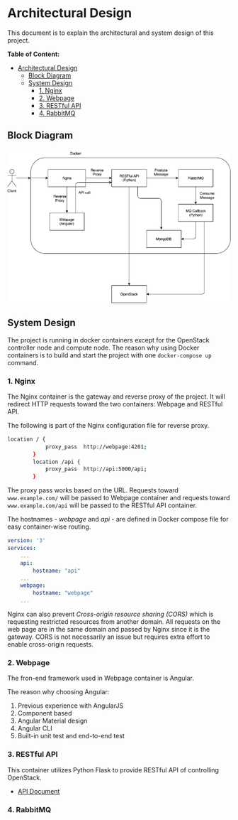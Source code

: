 # Architectural Design

This document is to explain the architectural and system design of this project.

**Table of Content:**

- [Architectural Design](#architectural-design)
  - [Block Diagram](#block-diagram)
  - [System Design](#system-design)
    - [1. Nginx](#1-nginx)
    - [2. Webpage](#2-webpage)
    - [3. RESTful API](#3-restful-api)
    - [4. RabbitMQ](#4-rabbitmq)
  
## Block Diagram

![Block Diagram](images/block_diagram.png?raw=true)

## System Design

The project is running in docker containers except for the OpenStack controller node and compute node. The reason why using Docker containers is to build and start the project with one `docker-compose up` command.

### 1. Nginx

The Nginx container is the gateway and reverse proxy of the project. It will redirect HTTP requests toward the two containers: Webpage and RESTful API.

The following is part of the Nginx configuration file for reverse proxy.

```bash
location / {
            proxy_pass  http://webpage:4201;
        }
        location /api {
            proxy_pass  http://api:5000/api;
        }
```

The proxy pass works based on the URL. Requests toward `www.example.com/` will be passed to Webpage container and requests toward `www.example.com/api` will be passed to the RESTful API container.

The hostnames - *webpage* and *api* - are defined in Docker compose file for easy container-wise routing.

```yaml
version: '3'
services:
    ...
    api:
        hostname: "api"
    ...
    webpage:
        hostname: "webpage"
    ...
```

Nginx can also prevent *Cross-origin resource sharing (CORS)* which is requesting restricted resources from another domain. All requests on the web page are in the same domain and passed by Nginx since it is the gateway. CORS is not necessarily an issue but requires extra effort to enable cross-origin requests.

### 2. Webpage

The fron-end framework used in Webpage container is Angular.

The reason why choosing Angular:

1. Previous experience with AngularJS
2. Component based
3. Angular Material design
4. Angular CLI
5. Built-in unit test and end-to-end test

### 3. RESTful API

This container utilizes Python Flask to provide RESTful API of controlling OpenStack.

- [API Document](api.md)

### 4. RabbitMQ

